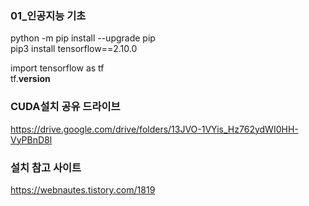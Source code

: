 ### 01_인공지능 기초

python -m pip install --upgrade pip  <br>
pip3 install tensorflow==2.10.0 <br>


import tensorflow as tf <br>
tf.__version__



### CUDA설치 공유 드라이브
https://drive.google.com/drive/folders/13JVO-1VYis_Hz762ydWI0HH-VyPBnD8l

### 설치 참고 사이트
https://webnautes.tistory.com/1819

